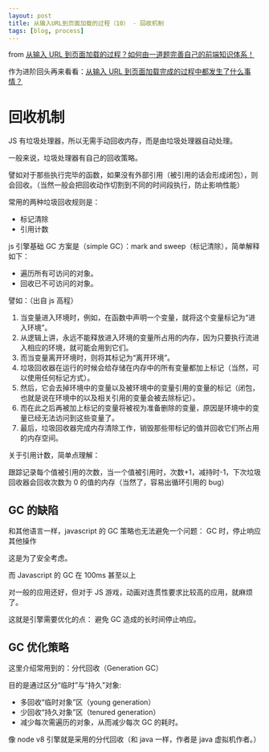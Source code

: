 ```yaml
---
layout: post
title: 从输入URL到页面加载的过程（10） - 回收机制
tags: [blog, process]
---
```


from [从输入 URL 到页面加载的过程？如何由一道题完善自己的前端知识体系！](http://www.dailichun.com/2018/03/12/whenyouenteraurl.html)

作为进阶回头再来看看：[从输入 URL 到页面加载完成的过程中都发生了什么事情？](http://fex.baidu.com/blog/2014/05/what-happen/)

# 回收机制

JS 有垃圾处理器，所以无需手动回收内存，而是由垃圾处理器自动处理。

一般来说，垃圾处理器有自己的回收策略。

譬如对于那些执行完毕的函数，如果没有外部引用（被引用的话会形成闭包），则会回收。（当然一般会把回收动作切割到不同的时间段执行，防止影响性能）

常用的两种垃圾回收规则是：

- 标记清除
- 引用计数

js 引擎基础 GC 方案是（simple GC）：mark and sweep（标记清除），简单解释如下：

- 遍历所有可访问的对象。
- 回收已不可访问的对象。

譬如：（出自 js 高程）

1. 当变量进入环境时，例如，在函数中声明一个变量，就将这个变量标记为“进入环境”。
2. 从逻辑上讲，永远不能释放进入环境的变量所占用的内存，因为只要执行流进入相应的环境，就可能会用到它们。
3. 而当变量离开环境时，则将其标记为“离开环境”。
4. 垃圾回收器在运行的时候会给存储在内存中的所有变量都加上标记（当然，可以使用任何标记方式）。
5. 然后，它会去掉环境中的变量以及被环境中的变量引用的变量的标记（闭包，也就是说在环境中的以及相关引用的变量会被去除标记）。
6. 而在此之后再被加上标记的变量将被视为准备删除的变量，原因是环境中的变量已经无法访问到这些变量了。
7. 最后，垃圾回收器完成内存清除工作，销毁那些带标记的值并回收它们所占用的内存空间。

关于引用计数，简单点理解：

跟踪记录每个值被引用的次数，当一个值被引用时，次数+1，减持时-1，下次垃圾回收器会回收次数为 0 的值的内存（当然了，容易出循环引用的 bug）

## GC 的缺陷

和其他语言一样，javascript 的 GC 策略也无法避免一个问题： GC 时，停止响应其他操作

这是为了安全考虑。

而 Javascript 的 GC 在 100ms 甚至以上

对一般的应用还好，但对于 JS 游戏，动画对连贯性要求比较高的应用，就麻烦了。

这就是引擎需要优化的点： 避免 GC 造成的长时间停止响应。

## GC 优化策略

这里介绍常用到的：分代回收（Generation GC）

目的是通过区分“临时”与“持久”对象:

- 多回收“临时对象”区（young generation）
- 少回收“持久对象”区（tenured generation）
- 减少每次需遍历的对象，从而减少每次 GC 的耗时。

像 node v8 引擎就是采用的分代回收（和 java 一样，作者是 java 虚拟机作者。）
